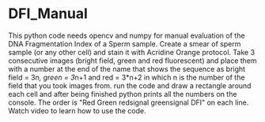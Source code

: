 # DFI_Manual
This python code needs opencv and numpy for manual evaluation of the DNA Fragmentation Index of a Sperm sample. 
Create a smear of sperm sample (or any other cell) and stain it with Acridine Orange protocol. Take 3 consecutive images (bright field, green and red fluorescent) and place them with a number at the end of the name that shows the sequence as bright field = 3*n, green = 3*n+1 and red = 3*n+2 in which n is the number of the field that you took images from. run the code and draw a rectangle around each cell and after being finished python prints all the numbers on the console.  The order is "Red Green redsignal greensignal DFI" on each line.
Watch video to learn how to use the code.
